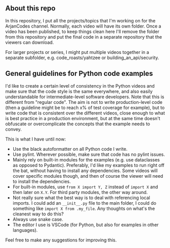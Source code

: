 ## About this repo

In this repository, I put all the projects/topics that I'm working on for the ArjanCodes channel. Normally, each video will have its own folder. Once a video has been published, to keep things clean here I'll remove the folder from this repository and put the final code in a separate repository that the viewers can download.

For larger projects or series, I might put multiple videos together in a separate subfolder, e.g. code_roasts/yahtzee or building_an_api/security.

## General guidelines for Python code examples

I'd like to create a certain level of consistency in the Python videos and make sure that the code style is the same everywhere, and also easily understandable for intermediate-level software developers. Note that this is different from "regular code". The aim is not to write production-level code (then a guideline might be to reach x% of test coverage for example), but to write code that is consistent over the different videos, close enough to what is best practice in a production environment, but at the same time doesn't obfuscate or overcomplicate the concepts that the example needs to convey.

This is what I have until now:

- Use the black autoformatter on all Python code I write.
- Use pylint. Wherever possible, make sure that code has no pylint issues.
- Mainly rely on built-in modules for the examples (e.g. use dataclasses as opposed to Pydantic). Preferably, I'd like my examples to run right off the bat, without having to install any dependencies. Some videos will cover specific modules though, and then of course the viewer will need to install the dependencies.
- For built-in modules, use `from X import Y, Z` instead of `import X` and then later on `X.Y`. For third party modules, the other way around.
- Not really sure what the best way is to deal with referencing local imports. I could add an `__init__.py` file to the main folder, I could do something like `import X from .my_file`. Any thoughts on what's the cleanest way to do this?
- Always use snake case.
- The editor I use is VSCode (for Python, but also for examples in other languages).

Feel free to make any suggestions for improving this.
